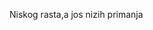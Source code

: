 Niskog rasta,a jos nizih primanja
<!---
bekticeva/bekticeva is a ✨ special ✨ repository because its `README.md` (this file) appears on your GitHub profile.
You can click the Preview link to take a look at your changes.
--->
